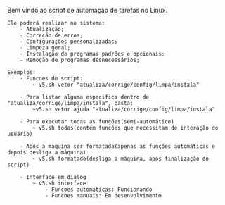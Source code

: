 Bem vindo ao script de automação de tarefas no Linux. 

    Ele poderá realizar no sistema:
        - Atualização;
        - Correção de erros;
        - Configurações personalizadas;
        - Limpeza geral;
        - Instalação de programas padrões e opcionais;
        - Remoção de programas desnecessários;

    Exemplos:        
        - Funcoes do script:
            ~ v5.sh vetor "atualiza/corrige/config/limpa/instala"

        - Para listar alguma especifica dentro de "atualiza/corrige/limpa/instala", basta:
            ~v5.sh vetor ajuda "atualiza/corrige/config/limpa/instala"

        - Para executar todas as funções(semi-automático)
            ~ v5.sh todas(contém funcões que necessitam de interação do usuário)

        - Após a maquina ser formatada(apenas as funções automáticas e depois desliga a máquina)
            ~ v5.sh formatado(desliga a máquina, após finalização do script)        

        - Interface em dialog  
            ~ v5.sh interface
                - Funcoes automaticas: Funcionando
                - Funcoes manuais: Em desenvolvimento
